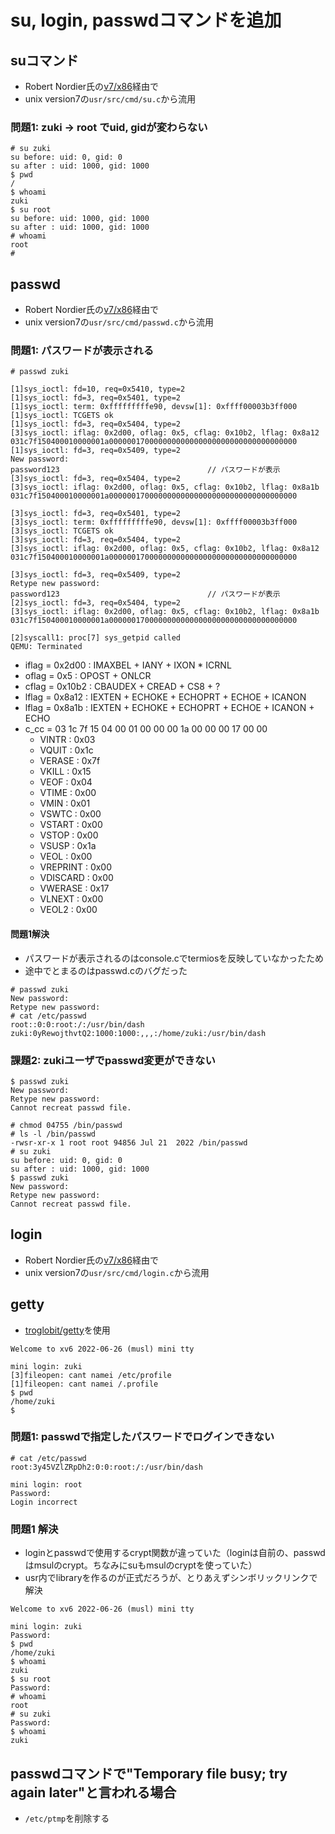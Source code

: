 # su, login, passwdコマンドを追加

## suコマンド

- Robert Nordier氏の[v7/x86](https://www.nordier.com/)経由で
- unix version7の`usr/src/cmd/su.c`から流用

### 問題1: zuki -> root でuid, gidが変わらない

```
# su zuki
su before: uid: 0, gid: 0
su after : uid: 1000, gid: 1000
$ pwd
/
$ whoami
zuki
$ su root
su before: uid: 1000, gid: 1000
su after : uid: 1000, gid: 1000
# whoami
root
#
```

## passwd

- Robert Nordier氏の[v7/x86](https://www.nordier.com/)経由で
- unix version7の`usr/src/cmd/passwd.c`から流用

### 問題1: パスワードが表示される

```
# passwd zuki

[1]sys_ioctl: fd=10, req=0x5410, type=2
[1]sys_ioctl: fd=3, req=0x5401, type=2
[1]sys_ioctl: term: 0xfffffffffe90, devsw[1]: 0xffff00003b3ff000
[1]sys_ioctl: TCGETS ok
[1]sys_ioctl: fd=3, req=0x5404, type=2
[3]sys_ioctl: iflag: 0x2d00, oflag: 0x5, cflag: 0x10b2, lflag: 0x8a12
031c7f150400010000001a000000170000000000000000000000000000000000
[1]sys_ioctl: fd=3, req=0x5409, type=2
New password:
password123                                 // パスワードが表示
[3]sys_ioctl: fd=3, req=0x5404, type=2
[3]sys_ioctl: iflag: 0x2d00, oflag: 0x5, cflag: 0x10b2, lflag: 0x8a1b
031c7f150400010000001a000000170000000000000000000000000000000000

[3]sys_ioctl: fd=3, req=0x5401, type=2
[3]sys_ioctl: term: 0xfffffffffe90, devsw[1]: 0xffff00003b3ff000
[3]sys_ioctl: TCGETS ok
[3]sys_ioctl: fd=3, req=0x5404, type=2
[3]sys_ioctl: iflag: 0x2d00, oflag: 0x5, cflag: 0x10b2, lflag: 0x8a12
031c7f150400010000001a000000170000000000000000000000000000000000

[3]sys_ioctl: fd=3, req=0x5409, type=2
Retype new password:
password123                                 // パスワードが表示
[2]sys_ioctl: fd=3, req=0x5404, type=2
[3]sys_ioctl: iflag: 0x2d00, oflag: 0x5, cflag: 0x10b2, lflag: 0x8a1b
031c7f150400010000001a000000170000000000000000000000000000000000

[2]syscall1: proc[7] sys_getpid called
QEMU: Terminated
```

- iflag = 0x2d00 : IMAXBEL + IANY + IXON * ICRNL
- oflag = 0x5    : OPOST + ONLCR
- cflag = 0x10b2 : CBAUDEX + CREAD + CS8 + ?
- lflag = 0x8a12 : IEXTEN + ECHOKE + ECHOPRT + ECHOE + ICANON
- lflag = 0x8a1b : IEXTEN + ECHOKE + ECHOPRT + ECHOE + ICANON + ECHO
- c_cc  = 03 1c 7f 15 04 00 01 00 00 00 1a 00 00 00 17 00 00
  - VINTR  : 0x03
  - VQUIT  : 0x1c
  - VERASE : 0x7f
  - VKILL  : 0x15
  - VEOF   : 0x04
  - VTIME  : 0x00
  - VMIN   : 0x01
  - VSWTC  : 0x00
  - VSTART : 0x00
  - VSTOP  : 0x00
  - VSUSP  : 0x1a
  - VEOL   : 0x00
  - VREPRINT : 0x00
  - VDISCARD : 0x00
  - VWERASE  : 0x17
  - VLNEXT   : 0x00
  - VEOL2    : 0x00

#### 問題1解決

- パスワードが表示されるのはconsole.cでtermiosを反映していなかったため
- 途中でとまるのはpasswd.cのバグだった

```
# passwd zuki
New password:
Retype new password:
# cat /etc/passwd
root::0:0:root:/:/usr/bin/dash
zuki:0yRewojthvtQ2:1000:1000:,,,:/home/zuki:/usr/bin/dash
```

### 課題2: zukiユーザでpasswd変更ができない

```
$ passwd zuki
New password:
Retype new password:
Cannot recreat passwd file.

# chmod 04755 /bin/passwd
# ls -l /bin/passwd
-rwsr-xr-x 1 root root 94856 Jul 21  2022 /bin/passwd
# su zuki
su before: uid: 0, gid: 0
su after : uid: 1000, gid: 1000
$ passwd zuki
New password:
Retype new password:
Cannot recreat passwd file.
```

## login

- Robert Nordier氏の[v7/x86](https://www.nordier.com/)経由で
- unix version7の`usr/src/cmd/login.c`から流用

## getty

- [troglobit/getty](https://github.com/troglobit/getty)を使用

```
Welcome to xv6 2022-06-26 (musl) mini tty

mini login: zuki
[3]fileopen: cant namei /etc/profile
[1]fileopen: cant namei /.profile
$ pwd
/home/zuki
$
```

### 問題1: passwdで指定したパスワードでログインできない

```
# cat /etc/passwd
root:3y45VZlZRpDh2:0:0:root:/:/usr/bin/dash

mini login: root
Password:
Login incorrect
```

### 問題1 解決

- loginとpasswdで使用するcrypt関数が違っていた（loginは自前の、passwdはmsulのcrypt。ちなみにsuもmsulのcryptを使っていた）
- usr内でlibraryを作るのが正式だろうが、とりあえずシンボリックリンクで解決

```
Welcome to xv6 2022-06-26 (musl) mini tty

mini login: zuki
Password:
$ pwd
/home/zuki
$ whoami
zuki
$ su root
Password:
# whoami
root
# su zuki
Password:
$ whoami
zuki
```

## passwdコマンドで"Temporary file busy; try again later"と言われる場合

- `/etc/ptmp`を削除する
